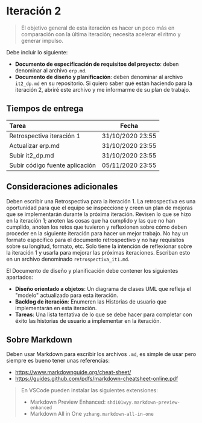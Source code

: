 # Iteración 2

> El objetivo general de esta iteración es hacer un poco más en comparación con la última iteración; necesita acelerar el ritmo y generar impulso.


Debe incluir lo siguiente:

- **Documento de especificación de requisitos del proyecto**: deben denominar al archivo `erp.md`. 
- **Documento de diseño y planificación**: deben denominar al archivo `it2_dp.md` en su repositorio. Si quiero saber qué están haciendo para la iteración 2, abriré este archivo y me informarme de su plan de trabajo.

## Tiempos de entrega

| Tarea                                   |  Fecha           |
|:----------------------------------------|:----------------:|
| Retrospectiva iteración 1               | 31/10/2020 23:55 |
| Actualizar erp.md                       | 31/10/2020 23:55 |
| Subir it2_dp.md                         | 31/10/2020 23:55 |
| Subir código fuente aplicación          | 05/11/2020 23:55 |


## Consideraciones adicionales

Deben escribir una Retrospectiva para la iteración 1. La retrospectiva es una oportunidad para que el equipo se inspeccione y creen un plan de mejoras que se implementarán durante la próxima iteración. Revisen lo que se hizo en la iteración 1; anoten las cosas que ha cumplido y las que no han cumplido, anoten los retos que tuvieron y reflexionen sobre cómo deben proceder en la siguiente iteración para hacer un mejor trabajo. No hay un formato específico para el documento retrospectivo y no hay requisitos sobre su longitud, formato, etc. Solo tiene la intención de reflexionar sobre la iteración 1 y usarla para mejorar las próximas iteraciones. Escriban esto en un archivo denominado `retrospectiva_it1.md`.

El Documento de diseño y planificación debe contener los siguientes apartados:
- **Diseño orientado a objetos**: Un diagrama de clases UML que refleja el "modelo" actualizado para esta iteración.
- **Backlog de iteración**: Enumeren las Historias de usuario que implementarán en esta iteración.
- **Tareas**: Una lista tentativa de lo que se debe hacer para completar con éxito las historias de usuario a implementar en la iteración.

## Sobre Markdown

Deben usar Markdown para escribir los archivos `.md`, es simple de usar pero siempre es bueno tener unas referencias: 
- https://www.markdownguide.org/cheat-sheet/
- https://guides.github.com/pdfs/markdown-cheatsheet-online.pdf

> En VSCode pueden instalar las siguientes extensiones:
> - Markdown Preview Enhanced: `shd101wyy.markdown-preview-enhanced`
> - Markdown All in One `yzhang.markdown-all-in-one`
